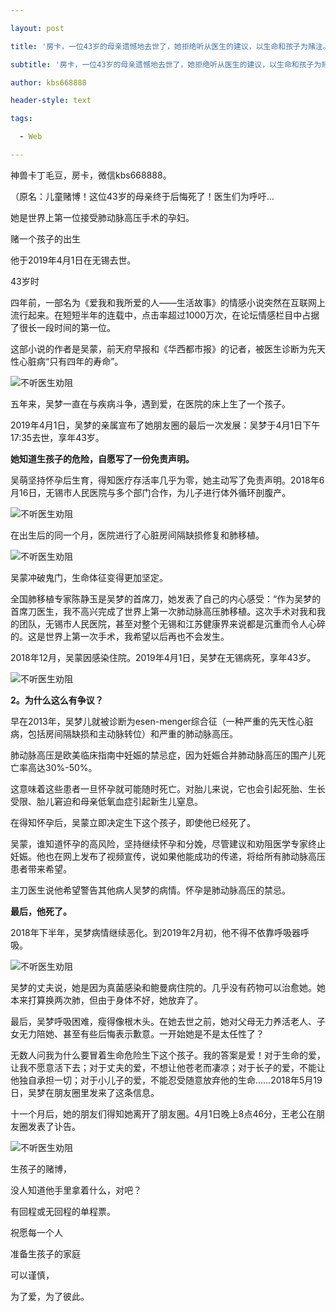 ---
layout: post
title: '房卡，一位43岁的母亲遗憾地去世了，她拒绝听从医生的建议，以生命和孩子为赌注。'
subtitle: '房卡，一位43岁的母亲遗憾地去世了，她拒绝听从医生的建议，以生命和孩子为赌注。'
author: kbs668888
header-style: text
tags:
  - Web
---
神兽卡丁毛豆，房卡，微信kbs668888。

（原名：儿童赌博！这位43岁的母亲终于后悔死了！医生们为呼吁…

她是世界上第一位接受肺动脉高压手术的孕妇。

赌一个孩子的出生

他于2019年4月1日在无锡去世。

43岁时

四年前，一部名为《爱我和我所爱的人——生活故事》的情感小说突然在互联网上流行起来。在短短半年的连载中，点击率超过1000万次，在论坛情感栏目中占据了很长一段时间的第一位。

这部小说的作者是吴蒙，前天府早报和《华西都市报》的记者，被医生诊断为先天性心脏病“只有四年的寿命”。

![不听医生劝阻](http://dingyue.ws.126.net/=1R9YB2=jpzrmzhfBpgwzxKwco7mou4A2Z3CYDrYQ1sQi1554246555231.jpg)

五年来，吴梦一直在与疾病斗争，遇到爱，在医院的床上生了一个孩子。

2019年4月1日，吴梦的亲属宣布了她朋友圈的最后一次发展：吴梦于4月1日下午17:35去世，享年43岁。

 **她知道生孩子的危险，自愿写了一份免责声明。**

吴萌坚持怀孕后生育，得知医疗存活率几乎为零，她主动写了免责声明。2018年6月16日，无锡市人民医院与多个部门合作，为儿子进行体外循环剖腹产。

![不听医生劝阻](http://dingyue.ws.126.net/tH3hC=TtvZF4z5WCT84lKxaInvwLKw7AViAd5cENC368h1554246555233.jpg)

在出生后的同一个月，医院进行了心脏房间隔缺损修复和肺移植。

![不听医生劝阻](http://dingyue.ws.126.net/W97ujVYcxyL7mnU74A=O99WSu2yEIh7xI3qtcc6nOd4GX1554246555233.jpg)

吴蒙冲破鬼门，生命体征变得更加坚定。

全国肺移植专家陈静玉是吴梦的首席刀，她发表了自己的内心感受：“作为吴梦的首席刀医生，我不高兴完成了世界上第一次肺动脉高压肺移植。这次手术对我和我的团队，无锡市人民医院，甚至对整个无锡和江苏健康界来说都是沉重而令人心碎的。这是世界上第一次手术，我希望以后再也不会发生。

2018年12月，吴蒙因感染住院。2019年4月1日，吴梦在无锡病死，享年43岁。

![不听医生劝阻](http://dingyue.ws.126.net/0G0rybzHwX4HNEjdQy19tq9Tdi9HJGGLyGONPzJHg3HLD1554246555233.jpg)

 **2。为什么这么有争议？**

早在2013年，吴梦儿就被诊断为esen-menger综合征（一种严重的先天性心脏病，包括房间隔缺损和主动脉转位）和严重的肺动脉高压。

肺动脉高压是欧美临床指南中妊娠的禁忌症，因为妊娠合并肺动脉高压的围产儿死亡率高达30%-50%。

这意味着这些患者一旦怀孕就可能随时死亡。对胎儿来说，它也会引起死胎、生长受限、胎儿窘迫和母亲低氧血症引起新生儿窒息。

在得知怀孕后，吴蒙立即决定生下这个孩子，即使他已经死了。

吴蒙，谁知道怀孕的高风险，坚持继续怀孕和分娩，尽管建议和劝阻医学专家终止妊娠。他也在网上发布了视频宣传，说如果他能成功的传递，将给所有肺动脉高压患者带来希望。

主刀医生说他希望警告其他病人吴梦的病情。怀孕是肺动脉高压的禁忌。

 **最后，他死了。**

2018年下半年，吴梦病情继续恶化。到2019年2月初，他不得不依靠呼吸器呼吸。

![不听医生劝阻](http://dingyue.ws.126.net/VxXY9iTvhuBqSz3Bha9LtwOGCS4jGMVksIa0BZ4sYwU6x1554246555237.jpg)

吴梦的丈夫说，她是因为真菌感染和鲍曼病住院的。几乎没有药物可以治愈她。她本来打算换两次肺，但由于身体不好，她放弃了。

最后，吴梦呼吸困难，瘦得像根木头。在她去世之前，她对父母无力养活老人、子女无力陪她、甚至有些后悔表示歉意。一开始她是不是太任性了？

无数人问我为什么要冒着生命危险生下这个孩子。我的答案是爱！对于生命的爱，让我不愿意活下去；对于丈夫的爱，不想让他苍老而凄凉；对于长子的爱，不能让他独自承担一切；对于小儿子的爱，不能忍受随意放弃他的生命……2018年5月19日，吴梦在朋友圈里发来了这条信息。

十一个月后，她的朋友们得知她离开了朋友圈。4月1日晚上8点46分，王老公在朋友圈发表了讣告。

![不听医生劝阻](http://dingyue.ws.126.net/gi9JZYDD03owQv9qR=uVB9LgJd8Q5xD297MDGmaQdD7wg1554246555237.jpg)

生孩子的赌博，

没人知道他手里拿着什么，对吧？

有回程或无回程的单程票。

祝愿每一个人

准备生孩子的家庭

可以谨慎，

为了爱，为了彼此。

